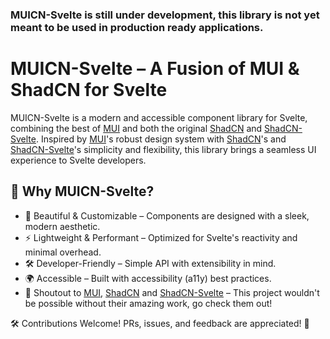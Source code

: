 ### MUICN-Svelte is still under development, this library is not yet meant to be used in production ready applications.

# MUICN-Svelte – A Fusion of MUI & ShadCN for Svelte

MUICN-Svelte is a modern and accessible component library for Svelte, combining the best of [MUI](https://mui.com/) and both the original [ShadCN](https://ui.shadcn.com/) and [ShadCN-Svelte](https://shadcn-svelte.com/). Inspired by [MUI](https://mui.com/)'s robust design system with [ShadCN](https://ui.shadcn.com/)'s and [ShadCN-Svelte](https://shadcn-svelte.com/)'s simplicity and flexibility, this library brings a seamless UI experience to Svelte developers.

## 🚀 Why MUICN-Svelte?

- 🎨 Beautiful & Customizable – Components are designed with a sleek, modern aesthetic.
- ⚡ Lightweight & Performant – Optimized for Svelte's reactivity and minimal overhead.
- 🛠 Developer-Friendly – Simple API with extensibility in mind.
- 🌍 Accessible – Built with accessibility (a11y) best practices.
- 📢 Shoutout to [MUI](https://mui.com/), [ShadCN](https://ui.shadcn.com/) and [ShadCN-Svelte](https://shadcn-svelte.com/) – This project wouldn't be possible without their amazing work, go check them out!

🛠 Contributions Welcome! PRs, issues, and feedback are appreciated! 🚀
